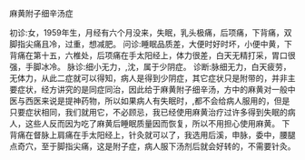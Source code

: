 麻黄附子细辛汤症
 
初诊:女，1959年生，月经有六个月没来，失眠，乳头极痛，后项痛，下背痛，双脚指尖痛且冷，过重，想减肥。
问诊:睡眠品质差，大便时好时坏，小便中黄，下背痛在第十五，六椎处，后项痛在手太阳经上，体力很差，白天无精打采，胃口很强，手脚冰冷。
脉诊:细小无力，,沈，属于少阴症。
诊断:脉细无力，白天疲劳，无体力，从此二症就可以得知，病人是得到少阴症，其它症状只是附带的，并非主要症状，经方讲究的是同症同治，因此给于麻黄附子细辛汤，方中的麻黄对一般中医与西医来说是提神药物，所以如果病人有失眠时，,都不会给病人服用的，但是只要症状相同，我们就用它，不必顾忌，我已经使用麻黄治疗过许多得到失眠的病人，这些人反而因为吃了麻黄后睡眠质量因而恢复，所以不用担心使用麻黄。
下背痛在督脉上肩痛在手太阳经上，针灸就可以了，我选用后溪，申脉，委中，腰腿点奇穴，至于脚指尖痛，这是附子症，病人服下汤剂后就会好转的，不需要针灸。